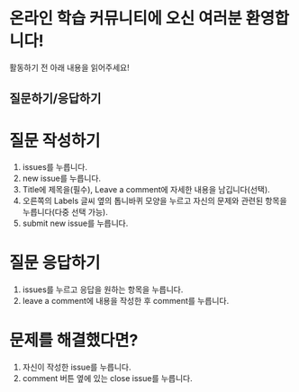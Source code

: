 온라인 학습 커뮤니티에 오신 여러분 환영합니다!
===============================
활동하기 전 아래 내용을 읽어주세요!

질문하기/응답하기
--------------
# 질문 작성하기
1. issues를 누릅니다.
2. new issue를 누릅니다.
3. Title에 제목을(필수), Leave a comment에 자세한 내용을 남깁니다(선택).
4. 오른쪽의 Labels 글씨 옆의 톱니바퀴 모양을 누르고 자신의 문제와 관련된 항목을 누릅니다(다중 선택 가능).
5. submit new issue를 누릅니다.
# 질문 응답하기
1. issues를 누르고 응답을 원하는 항목을 누릅니다.
2. leave a comment에 내용을 작성한 후 comment를 누릅니다.
# 문제를 해결했다면?
1. 자신이 작성한 issue를 누릅니다.
2. comment 버튼 옆에 있는 close issue를 누릅니다.